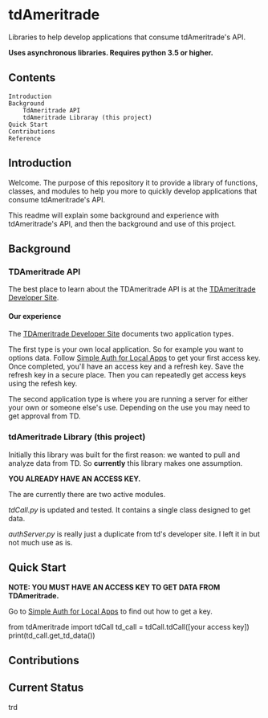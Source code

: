 # tdAmeritrade
Libraries to help develop applications that consume tdAmeritrade's API.

**Uses asynchronous libraries. Requires python 3.5 or higher.** 

## Contents
    Introduction
    Background
        TdAmeritrade API
        tdAmeritrade Libraray (this project)
    Quick Start
    Contributions
    Reference
         

## Introduction
Welcome. The purpose of this repository it to provide a library of functions, classes, and modules to help you more to quickly develop applications that consume tdAmeritrade's API. 

This readme will explain some background and experience with tdAmeritrade's API, and then the background and use of this project.

## Background
### TDAmeritrade API
The best place to learn about the TDAmeritrade API is at the [TDAmeritrade Developer Site](https://developer.tdameritrade.com/). 

#### Our experience
The [TDAmeritrade Developer Site](https://developer.tdameritrade.com/) documents two application types. 

The first type is your own local application. So for example you want to options data. Follow [Simple Auth for Local Apps](https://developer.tdameritrade.com/content/simple-auth-local-apps) to get your first access key. Once completed, you'll have an access key and a refresh key. Save the refresh key in a secure place. Then you can repeatedly get access keys using the refesh key.  

The second application type is where you are running a server for either your own or someone else's use. Depending on the use you may need to get approval from TD.

### tdAmeritrade Library (this project)
Initially this library was built for the first reason: we wanted to pull and analyze data from TD. So **currently** this library makes one assumption.

**YOU ALREADY HAVE AN ACCESS KEY.**

The are currently there are two active modules.

_tdCall.py_ is updated and tested. It contains a single class designed to get data.

_authServer.py_ is really just a duplicate from td's developer site. I left it in but not much use as is.  

## Quick Start
**NOTE: YOU MUST HAVE AN ACCESS KEY TO GET DATA FROM TDAmeritrade.**

Go to [Simple Auth for Local Apps](https://developer.tdameritrade.com/content/simple-auth-local-apps) to find out how to get a key.

from tdAmeritrade import tdCall
td_call = tdCall.tdCall([your access key])
print(td_call.get_td_data())


## Contributions










## Current Status
trd

